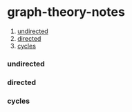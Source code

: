 # graph-theory-notes
1. [undirected](#undirected)
2. [directed](#directed)
3. [cycles](#cycles)
 
### undirected

### directed

### cycles
